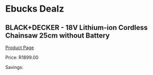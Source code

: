 
# Ebucks Dealz
## BLACK+DECKER - 18V Lithium-ion Cordless Chainsaw 25cm without Battery
[Product Page](https://www.ebucks.com/web/shop/productSelected.do?prodId=1153535058&catId=1235224419)

Price: R1899.00

Savings: 


	